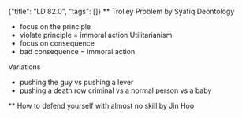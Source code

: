 {"title": "LD 82.0", "tags": []}
** Trolley Problem by Syafiq
Deontology
* focus on the principle
* violate principle = immoral action
Utilitarianism
* focus on consequence
* bad consequence = immoral action

Variations
* pushing the guy vs pushing a lever
* pushing a death row criminal vs a normal person vs a baby

** How to defend yourself with almost no skill by Jin Hoo


